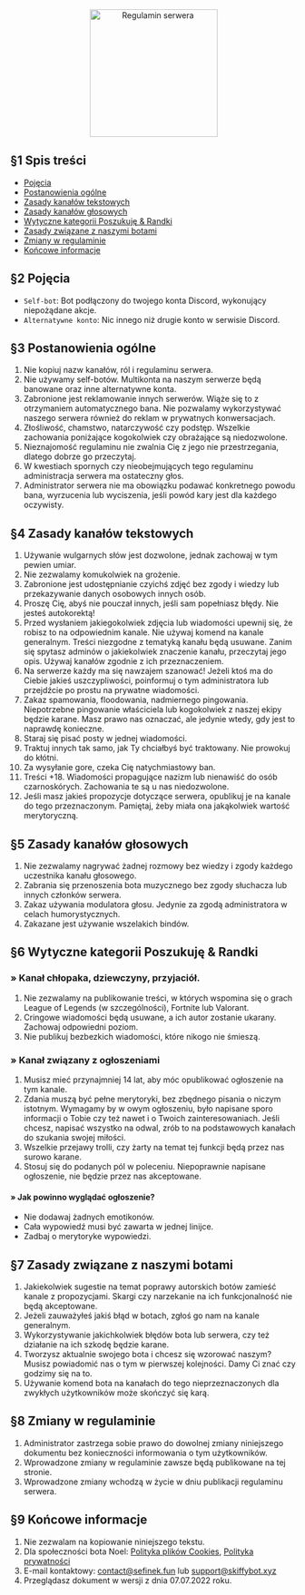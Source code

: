 <div align="center">
    <img src="https://cdn.skiffybot.xyz/images/bydgobot/server-info/rules.png?website=github" alt="Regulamin serwera" height="225">
</div>

## §1 Spis treści
- [Pojęcia](#pojecia)
- [Postanowienia ogólne](#postanowienia-ogolne)
- [Zasady kanałów tekstowych](#zasady-kanalow-tekstowych)
- [Zasady kanałów głosowych](#zasady-kanalow-glosowych)
- [Wytyczne kategorii Poszukuję & Randki](#ogloszenia)
- [Zasady związane z naszymi botami](#zasady-zwiazane-z-nasyzmi-botami)
- [Zmiany w regulaminie](#zmiany-w-regulaminie)
- [Końcowe informacje](#koncowe-informacje)

## <a id="pojecia"></a>§2 Pojęcia
- `Self-bot`: Bot podłączony do twojego konta Discord, wykonujący niepożądane akcje.
- `Alternatywne konto`: Nic innego niż drugie konto w serwisie Discord.

## <a id="postanowienia-ogolne"></a>§3 Postanowienia ogólne
1. Nie kopiuj nazw kanałów, ról i regulaminu serwera.
2. Nie używamy self-botów. Multikonta na naszym serwerze będą banowane oraz inne alternatywne konta.
3. Zabronione jest reklamowanie innych serwerów. Wiąże się to z otrzymaniem automatycznego bana. Nie pozwalamy wykorzystywać naszego serwera również do reklam w prywatnych konwersacjach.
4. Złośliwość, chamstwo, natarczywość czy podstęp. Wszelkie zachowania poniżające kogokolwiek czy obrażające są niedozwolone.
5. Nieznajomość regulaminu nie zwalnia Cię z jego nie przestrzegania, dlatego dobrze go przeczytaj.
6. W kwestiach spornych czy nieobejmujących tego regulaminu administracja serwera ma ostateczny głos.
7. Administrator serwera nie ma obowiązku podawać konkretnego powodu bana, wyrzucenia lub wyciszenia, jeśli powód kary jest dla każdego oczywisty.

## <a id="zasady-kanalow-tekstowych"></a>§4 Zasady kanałów tekstowych
1. Używanie wulgarnych słów jest dozwolone, jednak zachowaj w tym pewien umiar.
2. Nie zezwalamy komukolwiek na grożenie.
3. Zabronione jest udostępnianie czyichś zdjęć bez zgody i wiedzy lub przekazywanie danych osobowych innych osób.
4. Proszę Cię, abyś nie pouczał innych, jeśli sam popełniasz błędy. Nie jesteś autokorektą!
5. Przed wysłaniem jakiegokolwiek zdjęcia lub wiadomości upewnij się, że robisz to na odpowiednim kanale. Nie używaj komend na kanale generalnym. Treści niezgodne z tematyką kanału będą usuwane. Zanim się spytasz adminów o jakiekolwiek znaczenie kanału, przeczytaj jego opis. Używaj kanałów zgodnie z ich przeznaczeniem.
6. Na serwerze każdy ma się nawzajem szanować! Jeżeli ktoś ma do Ciebie jakieś uszczypliwości, poinformuj o tym administratora lub przejdźcie po prostu na prywatne wiadomości.
7. Zakaz spamowania, floodowania, nadmiernego pingowania. Niepotrzebne pingowanie właściciela lub kogokolwiek z naszej ekipy będzie karane. Masz prawo nas oznaczać, ale jedynie wtedy, gdy jest to naprawdę konieczne.
8. Staraj się pisać posty w jednej wiadomości.
9. Traktuj innych tak samo, jak Ty chciałbyś być traktowany. Nie prowokuj do kłótni.
10. Za wysyłanie gore, czeka Cię natychmiastowy ban.
11. Treści +18. Wiadomości propagujące nazizm lub nienawiść do osób czarnoskórych. Zachowania te są u nas niedozwolone.
12. Jeśli masz jakieś propozycje dotyczące serwera, opublikuj je na kanale do tego przeznaczonym. Pamiętaj, żeby miała ona jakąkolwiek wartość merytoryczną.

## <a id="zasady-kanalow-glosowych"></a>§5 Zasady kanałów głosowych
1. Nie zezwalamy nagrywać żadnej rozmowy bez wiedzy i zgody każdego uczestnika kanału głosowego.
2. Zabrania się przenoszenia bota muzycznego bez zgody słuchacza lub innych członków serwera.
3. Zakaz używania modulatora głosu. Jedynie za zgodą administratora w celach humorystycznych.
4. Zakazane jest używanie wszelakich bindów.

## <a id="ogloszenia"></a>§6 Wytyczne kategorii Poszukuję & Randki
### » Kanał chłopaka, dziewczyny, przyjaciół.
1. Nie zezwalamy na publikowanie treści, w których wspomina się o grach League of Legends (w szczególności), Fortnite lub Valorant.
2. Cringowe wiadomości będą usuwane, a ich autor zostanie ukarany. Zachowaj odpowiedni poziom.
3. Nie publikuj bezbezkich wiadomości, które nikogo nie śmieszą.

### » Kanał związany z ogłoszeniami
1. Musisz mieć przynajmniej 14 lat, aby móc opublikować ogłoszenie na tym kanale.
2. Zdania muszą być pełne merytoryki, bez zbędnego pisania o niczym istotnym. Wymagamy by w owym ogłoszeniu, było napisane sporo informacji o Tobie czy też nawet i o Twoich zainteresowaniach. Jeśli chcesz, napisać wszystko na odwal, zrób to na podstawowych kanałach do szukania swojej miłości.
3. Wszelkie przejawy trolli, czy żarty na temat tej funkcji będą przez nas surowo karane.
4. Stosuj się do podanych pól w poleceniu. Niepoprawnie napisane ogłoszenie, nie będzie przez nas akceptowane.

#### » Jak powinno wyglądać ogłoszenie?
- Nie dodawaj żadnych emotikonów.
- Cała wypowiedź musi być zawarta w jednej linijce.
- Zadbaj o merytoryke wypowiedzi.

## <a id="zasady-zwiazane-z-nasyzmi-botami"></a>§7 Zasady związane z naszymi botami
1. Jakiekolwiek sugestie na temat poprawy autorskich botów zamieść kanale z propozycjami. Skargi czy narzekanie na ich funkcjonalność nie będą akceptowane.
2. Jeżeli zauważyłeś jakiś błąd w botach, zgłoś go nam na kanale generalnym.
3. Wykorzystywanie jakichkolwiek błędów bota lub serwera, czy też działanie na ich szkodę będzie karane.
4. Tworzysz aktualnie swojego bota i chcesz się wzorować naszym? Musisz powiadomić nas o tym w pierwszej kolejności. Damy Ci znać czy godzimy się na to.
5. Używanie komend bota na kanałach do tego nieprzeznaczonych dla zwykłych użytkowników może skończyć się karą.

## <a id="zmiany-w-regulaminie"></a>§8 Zmiany w regulaminie
1. Administrator zastrzega sobie prawo do dowolnej zmiany niniejszego dokumentu bez konieczności informowania o tym użytkowników.
2. Wprowadzone zmiany w regulaminie zawsze będą publikowane na tej stronie.
3. Wprowadzone zmiany wchodzą w życie w dniu publikacji regulaminu serwera.

## <a id="koncowe-informacje"></a>§9 Końcowe informacje
1. Nie zezwalam na kopiowanie niniejszego tekstu.
2. Dla społeczności bota Noel: [Polityka plików Cookies](https://noel.skiffybot.xyz/cookies), [Polityka prywatności](https://noel.skiffybot.xyz/privacy)
3. E-mail kontaktowy: contact@sefinek.fun lub support@skiffybot.xyz
4. Przeglądasz dokument w wersji z dnia 07.07.2022 roku.